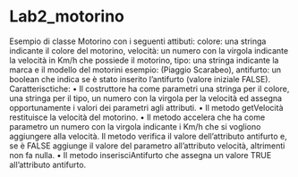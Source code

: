 # Lab2_motorino
Esempio di  classe Motorino con i seguenti attibuti:
colore: una stringa indicante il colore del motorino,
velocità: un numero con la virgola indicante la velocità in Km/h che possiede il motorino,
tipo: una stringa indicante la marca e il modello del motorini esempio: (Piaggio Scarabeo), 
antifurto: un boolean che indica se è stato inserito l’antifurto (valore iniziale FALSE).
Caratterisctiche:
•	Il costruttore ha come parametri una stringa per il colore, una stringa per il tipo, un numero con la virgola per la velocità ed assegna opportunamente i valori dei parametri agli attributi.
•	Il metodo getVelocità restituisce la velocità del motorino.
•	Il metodo accelera che ha come parametro un numero con la virgola indicante i Km/h che si vogliono aggiungere alla velocità.  Il metodo verifica il valore dell’attributo antifurto e, se è FALSE aggiunge il valore del parametro all’attributo velocità, altrimenti non fa nulla.
•	Il metodo inserisciAntifurto che assegna un valore TRUE all’attributo antifurto.
